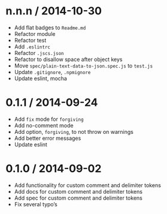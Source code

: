 
n.n.n / 2014-10-30
==================

 * Add flat badges to `Readme.md`
 * Refactor module
 * Refactor test
 * Add `.eslintrc`
 * Refactor `.jscs.json`
 * Refactor to disallow space after object keys
 * Move `spec/plain-text-data-to-json.spec.js` to `test.js`
 * Update `.gitignore`, `.npmignore`
 * Update eslint, mocha

0.1.1 / 2014-09-24
==================

 * Add `fix` mode for `forgiving`
 * Add no-comment mode
 * Add option, `forgiving`, to not throw on warnings
 * Add better error messages
 * Update eslint

0.1.0 / 2014-09-02
==================

 * Add functionality for custom comment and delimiter tokens
 * Add docs for custom comment and delimiter tokens
 * Add spec for custom comment and delimiter tokens
 * Fix several typo’s
